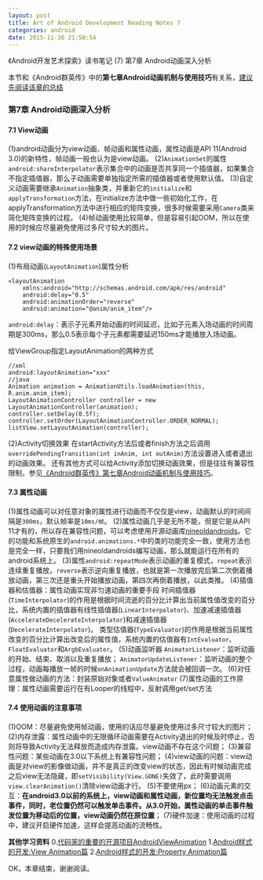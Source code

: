 ```yaml
---
layout: post
title: Art of Android Development Reading Notes 7
categories: android
date: 2015-11-30 21:50:54
---
```

《Android开发艺术探索》读书笔记 (7) 第7章 Android动画深入分析 <!--more-->

本节和《Android群英传》中的**第七章Android动画机制与使用技巧**有关系，[建议先阅读该章的总结](/blog/2015/11/27/Android-Heros-Reading-Notes-3/)

### 第7章 Android动画深入分析
#### 7.1 View动画
(1)android动画分为view动画、帧动画和属性动画，属性动画是API 11(Android 3.0)的新特性，帧动画一般也认为是view动画。
(2)`AnimationSet`的属性`android:shareInterpolator`表示集合中的动画是否共享同一个插值器，如果集合不指定插值器，那么子动画需要单独指定所需的插值器或者使用默认值。
(3)自定义动画需要继承`Animation`抽象类，并重新它的`initialize`和`applyTransformation`方法，在initialize方法中做一些初始化工作，在applyTransformation方法中进行相应的矩阵变换，很多时候需要采用`Camera`类来简化矩阵变换的过程。
(4)帧动画使用比较简单，但是容易引起OOM，所以在使用的时候应尽量避免使用过多尺寸较大的图片。

#### 7.2 view动画的特殊使用场景
(1)布局动画(`LayoutAnimation`)属性分析
```
<layoutAnimation
    xmlns:android="http://schemas.android.com/apk/res/android"
    android:delay="0.5"
    android:animationOrder="reverse"
    android:animation="@anim/anim_item"/>
```
`android:delay`：表示子元素开始动画的时间延迟，比如子元素入场动画的时间周期是300ms，那么0.5表示每个子元素都需要延迟150ms才能播放入场动画。

给ViewGroup指定LayoutAnimation的两种方式
```
//xml
android:layoutAnimation="xxx"
//java
Animation animation = AnimationUtils.loadAnimation(this, R.anim.anim_item);
LayoutAnimationController controller = new LayoutAnimationController(animation);
controller.setDelay(0.5f);
controller.setOrder(LayoutAnimationController.ORDER_NORMAL);
listView.setLayoutAnimation(controller);
```

(2)Activity切换效果
在startActivity方法后或者finish方法之后调用`overridePendingTransition(int inAnim, int outAnim)`方法设置进入或者退出的动画效果。
还有其他方式可以给Activity添加切换动画效果，但是往往有兼容性限制，参见[《Android群英传》第七章Android动画机制与使用技巧](/blog/2015/11/27/Android-Heros-Reading-Notes-3/)。

#### 7.3 属性动画
(1)属性动画可以对任意对象的属性进行动画而不仅仅是view，动画默认的时间间隔是`300ms`，默认帧率是`10ms/帧`。
(2)属性动画几乎是无所不能，但是它是从API 11才有的，所以存在兼容性问题，可以考虑使用开源动画库[nineoldandroids](http://nineoldandroids.com)。它的功能和系统原生的`android.animations.*`中的类的功能完全一致，使用方法也是完全一样，只要我们用nineoldandroids编写动画，那么就能运行在所有的android系统上。
(3)属性`android:repeatMode`表示动画的重复模式，`repeat`表示连续重复播放，`reverse`表示逆向重复播放，也就是第一次播放完后第二次倒着播放动画，第三次还是重头开始播放动画，第四次再倒着播放，以此类推。
(4)插值器和估值器：属性动画实现非匀速动画的重要手段
时间插值器(`TimeInterpolator`)的作用是根据时间流逝的百分比计算出当前属性值改变的百分比，系统内置的插值器有线性插值器(`LinearInterpolator`)、加速减速插值器(`AccelerateDecelerateInterpolator`)和减速插值器(`DecelerateInterpolator`)。
类型估值器(`TypeEvaluator`)的作用是根据当前属性改变的百分比计算出改变后的属性值，系统内置的估值器有`IntEvaluator`、`FloatEvaluator`和`ArgbEvaluator`。
(5)动画监听器
`AnimatorListener`：监听动画的开始、结束、取消以及重复播放；
`AnimatorUpdateListener`：监听动画的整个过程，动画每播放一帧的时候`onAnimationUpdate`方法就会被回调一次。
(6)对任意属性做动画的方法：封装原始对象或者`ValueAnimator`
(7)属性动画的工作原理：属性动画需要运行在有Looper的线程中，反射调用get/set方法

#### 7.4 使用动画的注意事项
(1)OOM：尽量避免使用帧动画，使用的话应尽量避免使用过多尺寸较大的图片；
(2)内存泄露：属性动画中的无限循环动画需要在Activity退出的时候及时停止，否则将导致Activity无法释放而造成内存泄露。view动画不存在这个问题；
(3)兼容性问题：某些动画在3.0以下系统上有兼容性问题；
(4)view动画的问题：view动画是对view的影像做动画，并不是真正的改变view的状态，因此有时候动画完成之后view无法隐藏，即`setVisibility(View.GONE)`失效了，此时需要调用`view.clearAnimation()`清除view动画才行。
(5)不要使用px；
(6)动画元素的交互：**在android3.0以前的系统上，view动画和属性动画，新位置均无法触发点击事件，同时，老位置仍然可以触发单击事件。从3.0开始，属性动画的单击事件触发位置为移动后的位置，view动画仍然在原位置**；
(7)硬件加速：使用动画的过程中，建议开启硬件加速，这样会提高动画的流畅性。

**其他学习资料**
0.[代码家的重要的开源项目AndroidViewAnimation](https://github.com/daimajia/AndroidViewAnimations)
1.[Android样式的开发:View Animation篇](http://keeganlee.me/post/android/20151003)
2.[Android样式的开发:Property Animation篇](http://keeganlee.me/post/android/20151026)

OK，本章结束，谢谢阅读。
